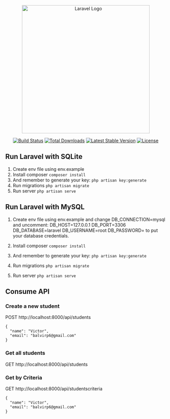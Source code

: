 <p align="center"><a href="https://laravel.com" target="_blank"><img src="https://raw.githubusercontent.com/laravel/art/master/logo-lockup/5%20SVG/2%20CMYK/1%20Full%20Color/laravel-logolockup-cmyk-red.svg" width="400" alt="Laravel Logo"></a></p>

<p align="center">
<a href="https://github.com/laravel/framework/actions"><img src="https://github.com/laravel/framework/workflows/tests/badge.svg" alt="Build Status"></a>
<a href="https://packagist.org/packages/laravel/framework"><img src="https://img.shields.io/packagist/dt/laravel/framework" alt="Total Downloads"></a>
<a href="https://packagist.org/packages/laravel/framework"><img src="https://img.shields.io/packagist/v/laravel/framework" alt="Latest Stable Version"></a>
<a href="https://packagist.org/packages/laravel/framework"><img src="https://img.shields.io/packagist/l/laravel/framework" alt="License"></a>
</p>

## Run Laravel with SQLite

1. Create env file using env.example
2. Install composer `composer install`
3. And remember to generate your key: `php artisan key:generate`
4. Run migrations `php artisan migrate`
5. Run server `php artisan serve`

## Run Laravel with MySQL

1. Create env file using env.example and change DB_CONNECTION=mysql and uncomment:
   DB_HOST=127.0.0.1
   DB_PORT=3306
   DB_DATABASE=laravel
   DB_USERNAME=root
   DB_PASSWORD=
   to put your database credentials.

2. Install composer `composer install`
3. And remember to generate your key: `php artisan key:generate`
4. Run migrations `php artisan migrate`
5. Run server `php artisan serve`

## Consume API

### Create a new student

POST http://localhost:8000/api/students

```
{
  "name": "Victor",
  "email": "balvirp6@gmail.com"
}
```

### Get all students

GET http://localhost:8000/api/students

### Get by Criteria

GET http://localhost:8000/api/studentscriteria

```
{
  "name": "Victor",
  "email": "balvirp6@gmail.com"
}
```
